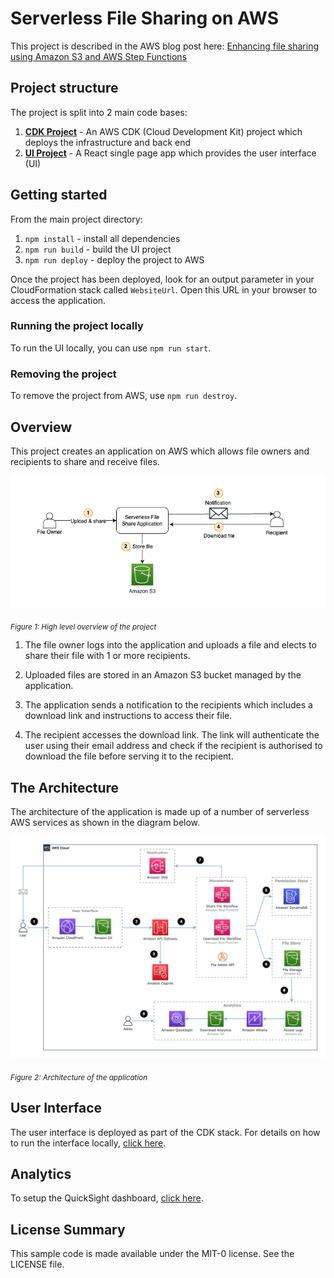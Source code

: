 # Serverless File Sharing on AWS

This project is described in the AWS blog post here:
[Enhancing file sharing using Amazon S3 and AWS Step Functions](https://aws.amazon.com/blogs/compute/enhancing-file-sharing-using-amazon-s3-and-aws-step-functions)

## Project structure

The project is split into 2 main code bases:
1. **[CDK Project](/cdk)** -  An AWS CDK (Cloud Development Kit) project which deploys the infrastructure and back end
2. **[UI Project](/ui)** - A React single page app which provides the user interface (UI)

## Getting started

From the main project directory:

1. ```npm install``` - install all dependencies
2. ```npm run build``` - build the UI project
3. ```npm run deploy``` - deploy the project to AWS

Once the project has been deployed, look for an output parameter in your CloudFormation stack called ```WebsiteUrl```. Open this URL in your browser to access the application.

### Running the project locally

To run the UI locally, you can use ```npm run start```.

### Removing the project

To remove the project from AWS, use ```npm run destroy```.

## Overview

This project creates an application on AWS which allows file owners and recipients to share and receive files.

<div style="align: center">
<img src="docs/img/high_level_flow.png" />

<sub>*Figure 1: High level overview of the project*</sub>
</div>


1. The file owner logs into the application and uploads a file and elects to share their file with 1 or more recipients.

2. Uploaded files are stored in an Amazon S3 bucket managed by the application.

3. The application sends a notification to the recipients which includes a download link and instructions to access their file.

4. The recipient accesses the download link. The link will authenticate the user using their email address and check if the recipient is authorised to download the file before serving it to the recipient. 

## The Architecture

The architecture of the application is made up of a number of serverless AWS services as shown in the diagram below.

<div style="align: center">
<img src="docs/img/architecture_diagram.png" />

<sub>*Figure 2: Architecture of the application*</sub>
</div>

## User Interface

The user interface is deployed as part of the CDK stack. For details on how to run the interface locally, [click here](ui/README.md).

## Analytics

To setup the QuickSight dashboard, [click here](docs/Analytics.md).

## License Summary

This sample code is made available under the MIT-0 license. See the LICENSE file.

